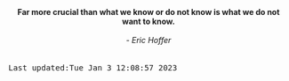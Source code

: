 
<div align="center"><b><span>Far more crucial than what we know or do not know is what we do not want to know.</span></b><br><br><i> - Eric Hoffer</i></div>
<br><br><kbd>Last updated:Tue Jan  3 12:08:57 2023</kbd>